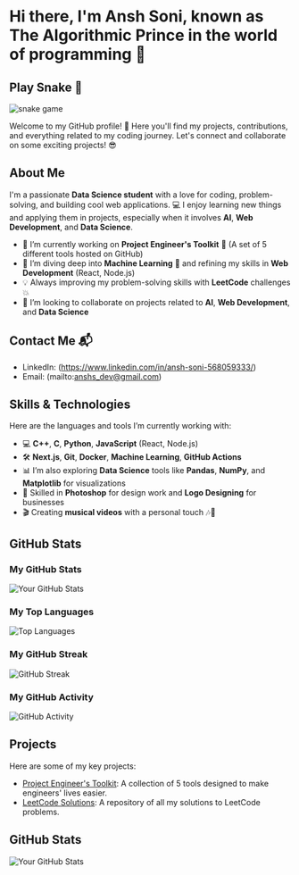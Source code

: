 # Hi there, I'm Ansh Soni, known as The Algorithmic Prince in the world of programming 👋

## Play Snake 🐍
![snake game](https://github.com/anshs-dev/anshs-dev/blob/output/github-contribution-grid-snake.svg)


Welcome to my GitHub profile! 🚀 Here you'll find my projects, contributions, and everything related to my coding journey. Let's connect and collaborate on some exciting projects! 😎

## About Me
I'm a passionate **Data Science student** with a love for coding, problem-solving, and building cool web applications. 💻 I enjoy learning new things and applying them in projects, especially when it involves **AI**, **Web Development**, and **Data Science**.

- 🔭 I’m currently working on **Project Engineer's Toolkit** 🎒 (A set of 5 different tools hosted on GitHub)
- 🌱 I’m diving deep into **Machine Learning** 🤖 and refining my skills in **Web Development** (React, Node.js)
- 💡 Always improving my problem-solving skills with **LeetCode** challenges 💥
- 👯 I’m looking to collaborate on projects related to **AI**, **Web Development**, and **Data Science**

## Contact Me 📬
- LinkedIn: (https://www.linkedin.com/in/ansh-soni-568059333/)
- Email: (mailto:anshs_dev@gmail.com)

## Skills & Technologies
Here are the languages and tools I’m currently working with:
- 💻 **C++**, **C**, **Python**, **JavaScript** (React, Node.js)
- 🛠️ **Next.js**, **Git**, **Docker**, **Machine Learning**, **GitHub Actions**
- 📊 I’m also exploring **Data Science** tools like **Pandas**, **NumPy**, and **Matplotlib** for visualizations
- 🎨 Skilled in **Photoshop** for design work and **Logo Designing** for businesses
- 🎬 Creating **musical videos** with a personal touch 🎶💖

## GitHub Stats

### My GitHub Stats
![Your GitHub Stats](https://github-readme-stats.vercel.app/api?username=anshs-dev&show_icons=true&hide_title=true)

### My Top Languages
![Top Languages](https://github-readme-stats.vercel.app/api/top-langs/?username=anshs-dev&show_icons=true&hide_title=true)

### My GitHub Streak
![GitHub Streak](https://github-readme-streak-stats.herokuapp.com/?user=anshs-dev&hide_title=true)

### My GitHub Activity
![GitHub Activity](https://activity-graph.herokuapp.com/graph?username=anshs-dev&hide_title=true)

## Projects
Here are some of my key projects:
- [Project Engineer's Toolkit](https://github.com/anshs-dev/LeetCode-Daily-Problems): A collection of 5 tools designed to make engineers' lives easier.
- [LeetCode Solutions](https://github.com/anshs-dev/LeetCode-Daily-Problems): A repository of all my solutions to LeetCode problems.

## GitHub Stats
![Your GitHub Stats](https://github-readme-stats.vercel.app/api?username=anshs-dev&show_icons=true&hide_title=true)
